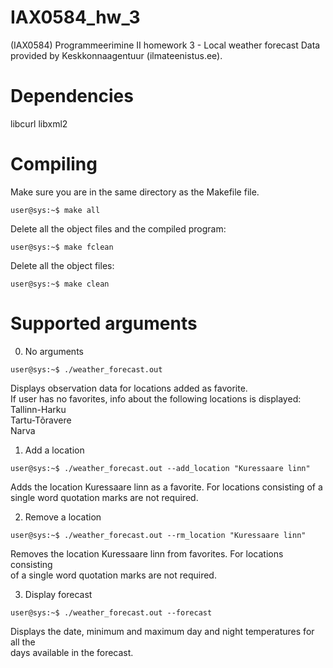 # IAX0584_hw_3
(IAX0584) Programmeerimine II homework 3 -  Local weather forecast
Data provided by Keskkonnaagentuur (ilmateenistus.ee).

# Dependencies
libcurl
libxml2

# Compiling
Make sure you are in the same directory as the Makefile file.

```shell
user@sys:~$ make all
```
Delete all the object files and the compiled program:

```shell
user@sys:~$ make fclean
```

Delete all the object files:

```shell
user@sys:~$ make clean
```

# Supported arguments
0. No arguments
```shell
user@sys:~$ ./weather_forecast.out
```
Displays observation data for locations added as favorite.  
If user has no favorites, info about the following locations is displayed:  
    Tallinn-Harku  
    Tartu-Tõravere  
    Narva

1. Add a location
```shell
user@sys:~$ ./weather_forecast.out --add_location "Kuressaare linn"
```
Adds the location Kuressaare linn as a favorite. For locations consisting of a  
single word quotation marks are not required.

2.  Remove a location
```shell
user@sys:~$ ./weather_forecast.out --rm_location "Kuressaare linn"
```
Removes the location Kuressaare linn from favorites. For locations consisting  
of a single word quotation marks are not required.

3. Display forecast
```shell
user@sys:~$ ./weather_forecast.out --forecast
```
Displays the date, minimum and maximum day and night temperatures for all the  
days available in the forecast.
